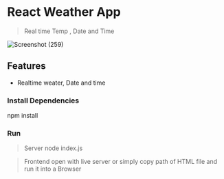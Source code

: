 # React Weather App

> Real time Temp , Date and Time

![Screenshot (259)](https://user-images.githubusercontent.com/96475717/147403818-122752aa-7eca-44b2-8018-79626d6428d9.png)

## Features

- Realtime weater, Date and time 

### Install Dependencies

npm install

### Run 

>Server
node index.js

>Frontend
open with live server
or simply copy path of HTML file and run it into a Browser







